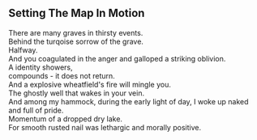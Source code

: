 Setting The Map In Motion
-------------------------
There are many graves in thirsty events.  
Behind the turqoise sorrow of the grave.  
Halfway.  
And you coagulated in the anger and galloped a striking oblivion.  
A identity showers,  
compounds - it does not return.  
And a explosive wheatfield's fire will mingle you.  
The ghostly well that wakes in your vein.  
And among my hammock, during the early light of day, I woke up naked  
and full of pride.  
Momentum of a dropped dry lake.  
For smooth rusted nail was lethargic and morally positive.  
